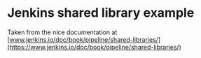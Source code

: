 # Jenkins shared library example

Taken from the nice documentation at
[www.jenkins.io/doc/book/pipeline/shared-libraries/](https://www.jenkins.io/doc/book/pipeline/shared-libraries/)
